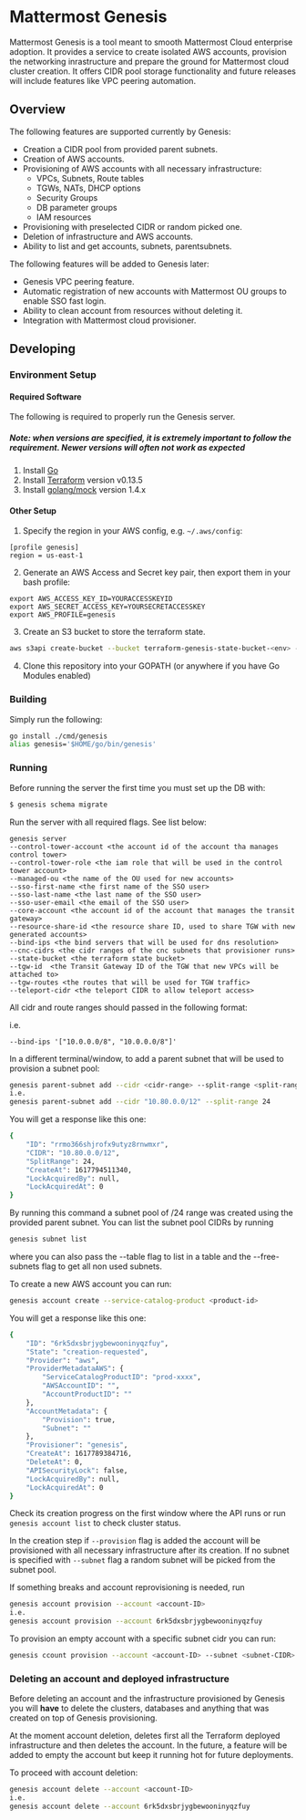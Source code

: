 # Mattermost Genesis

Mattermost Genesis is a tool meant to smooth Mattermost Cloud enterprise adoption. It provides a service to create isolated AWS accounts, provision the networking inrastructure and prepare the ground for Mattermost cloud cluster creation. It offers CIDR pool storage functionality and future releases will include features like VPC peering automation.

## Overview

The following features are supported currently by Genesis:
- Creation a CIDR pool from provided parent subnets.
- Creation of AWS accounts.
- Provisioning of AWS accounts with all necessary infrastructure:
    - VPCs, Subnets, Route tables
    - TGWs, NATs, DHCP options
    - Security Groups
    - DB parameter groups
    - IAM resources
- Provisioning with preselected CIDR or random picked one.
- Deletion of infrastructure and AWS accounts.
- Ability to list and get accounts, subnets, parentsubnets.

The following features will be added to Genesis later:
- Genesis VPC peering feature.
- Automatic registration of new accounts with Mattermost OU groups to enable SSO fast login.
- Ability to clean account from resources without deleting it.
- Integration with Mattermost cloud provisioner.

## Developing

### Environment Setup

#### Required Software

The following is required to properly run the Genesis server.

##### Note: when versions are specified, it is extremely important to follow the requirement. Newer versions will often not work as expected

1. Install [Go](https://golang.org/doc/install)
2. Install [Terraform](https://learn.hashicorp.com/terraform/getting-started/install.html) version v0.13.5
3. Install [golang/mock](https://github.com/golang/mock#installation) version 1.4.x

#### Other Setup

1. Specify the region in your AWS config, e.g. `~/.aws/config`:
```
[profile genesis]
region = us-east-1
```
2. Generate an AWS Access and Secret key pair, then export them in your bash profile:
  ```
  export AWS_ACCESS_KEY_ID=YOURACCESSKEYID
  export AWS_SECRET_ACCESS_KEY=YOURSECRETACCESSKEY
  export AWS_PROFILE=genesis
  ```

3. Create an S3 bucket to store the terraform state.
  ```bash
  aws s3api create-bucket --bucket terraform-genesis-state-bucket-<env> --region us-east-1
  ```

4. Clone this repository into your GOPATH (or anywhere if you have Go Modules enabled)

### Building

Simply run the following:

```bash
go install ./cmd/genesis
alias genesis='$HOME/go/bin/genesis'
```


### Running
Before running the server the first time you must set up the DB with:

```bash
$ genesis schema migrate
```

Run the server with all required flags. See list below:

```
genesis server
--control-tower-account <the account id of the account tha manages control tower>
--control-tower-role <the iam role that will be used in the control tower account>
--managed-ou <the name of the OU used for new accounts>
--sso-first-name <the first name of the SSO user>
--sso-last-name <the last name of the SSO user>
--sso-user-email <the email of the SSO user>
--core-account <the account id of the account that manages the transit gateway>
--resource-share-id <the resource share ID, used to share TGW with new generated accounts>
--bind-ips <the bind servers that will be used for dns resolution>
--cnc-cidrs <the cidr ranges of the cnc subnets that provisioner runs>
--state-bucket <the terraform state bucket>
--tgw-id  <the Transit Gateway ID of the TGW that new VPCs will be attached to>
--tgw-routes <the routes that will be used for TGW traffic>
--teleport-cidr <the teleport CIDR to allow teleport access>
```

All cidr and route ranges should passed in the following format:

i.e.
```
--bind-ips '["10.0.0.0/8", "10.0.0.0/8"]'
```

In a different terminal/window, to add a parent subnet that will be used to provision a subnet pool:
```bash
genesis parent-subnet add --cidr <cidr-range> --split-range <split-range>
i.e.
genesis parent-subnet add --cidr "10.80.0.0/12" --split-range 24
```
You will get a response like this one:
```bash
{
    "ID": "rrmo366shjrofx9utyz8rnwmxr",
    "CIDR": "10.80.0.0/12",
    "SplitRange": 24,
    "CreateAt": 1617794511340,
    "LockAcquiredBy": null,
    "LockAcquiredAt": 0
}
```

By running this command a subnet pool of /24 range was created using the provided parent subnet. You can list the subnet pool CIDRs by running

```bash
genesis subnet list
```
where you can also pass the --table flag to list in a table and the --free-subnets flag to get all non used subnets.

To create a new AWS account you can run:

```bash
genesis account create --service-catalog-product <product-id>
```
You will get a response like this one:
```bash
{
    "ID": "6rk5dxsbrjygbewooninyqzfuy",
    "State": "creation-requested",
    "Provider": "aws",
    "ProviderMetadataAWS": {
        "ServiceCatalogProductID": "prod-xxxx",
        "AWSAccountID": "",
        "AccountProductID": ""
    },
    "AccountMetadata": {
        "Provision": true,
        "Subnet": ""
    },
    "Provisioner": "genesis",
    "CreateAt": 1617789384716,
    "DeleteAt": 0,
    "APISecurityLock": false,
    "LockAcquiredBy": null,
    "LockAcquiredAt": 0
}
```

Check its creation progress on the first window where the API runs or run `genesis account list` to check cluster status.

In the creation step if `--provision` flag is added the account will be provisioned with all necessary infrastructure after its creation. If no subnet is specified with `--subnet` flag a random subnet will be picked from the subnet pool.

If something breaks and account reprovisioning is needed, run
```bash
genesis account provision --account <account-ID>
i.e.
genesis account provision --account 6rk5dxsbrjygbewooninyqzfuy
```


To provision an empty account with a specific subnet cidr you can run:

```bash
genesis ccount provision --account <account-ID> --subnet <subnet-CIDR>
```

### Deleting an account and deployed infrastructure

Before deleting an account and the infrastructure provisioned by Genesis you will **have** to delete the clusters, databases and anything that was created on top of Genesis provisioning.

At the moment account deletion, deletes first all the Terraform deployed infrastructure and then deletes the account. In the future, a feature will be added to empty the account but keep it running hot for future deployments.

To proceed with account deletion:

```bash
genesis account delete --account <account-ID>
i.e.
genesis account delete --account 6rk5dxsbrjygbewooninyqzfuy
```
